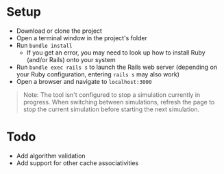 # Setup

* Download or clone the project
* Open a terminal window in the project's folder
* Run `bundle install`
  * If you get an error, you may need to look up how to install Ruby (and/or Rails) onto your system
* Run `bundle exec rails s` to launch the Rails web server (depending on your Ruby configuration, entering `rails s` may also work)
* Open a browser and navigate to `localhost:3000`

> Note: The tool isn't configured to stop a simulation currently in progress. When switching between simulations, refresh the page to stop the current simulation before starting the next simulation.

# Todo
* Add algorithm validation
* Add support for other cache associativities
